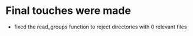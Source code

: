 # Final touches were made
- fixed the read_groups function to reject directories with 0 relevant files
